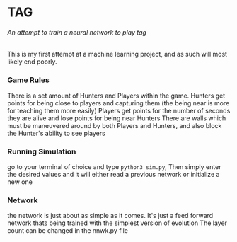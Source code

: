 # TAG
###### An attempt to train a neural network to play tag

This is my first attempt at a machine learning project, and as such will most likely end poorly.

### Game Rules

There is a set amount of Hunters and Players within the game.
Hunters get points for being close to players and capturing them (the being near is more for teaching them more easily)
Players get points for the number of seconds they are alive and lose points for being near Hunters
There are walls which must be maneuvered around by both Players and Hunters, and also block the Hunter's ability to see players

### Running Simulation
go to your terminal of choice and type `python3 sim.py`, Then simply enter the desired values and it will either read a previous network or initialize a new one

### Network
the network is just about as simple as it comes. It's just a feed forward network thats being trained with the simplest version of evolution
The layer count can be changed in the nnwk.py file 
